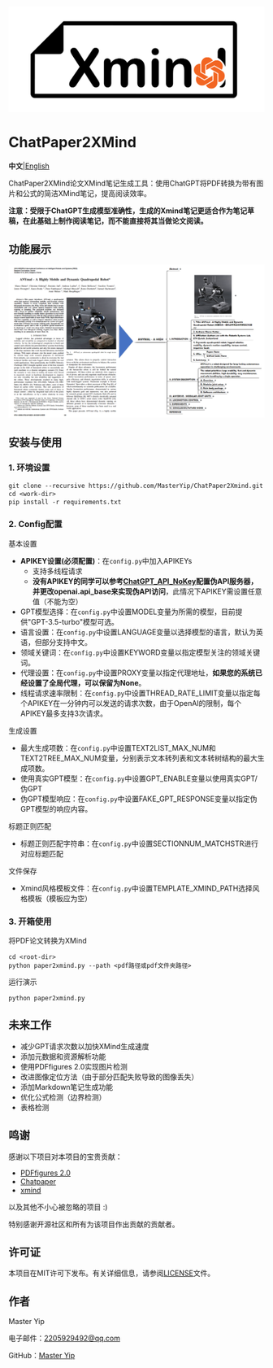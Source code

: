 ![Logo](doc/logo.png)
# ChatPaper2XMind

**中文**|[English](README_en.md)

ChatPaper2XMind论文XMind笔记生成工具：使用ChatGPT将PDF转换为带有图片和公式的简洁XMind笔记，提高阅读效率。

**注意：受限于ChatGPT生成模型准确性，生成的Xmind笔记更适合作为笔记草稿，在此基础上制作阅读笔记，而不能直接将其当做论文阅读。**

## 功能展示
![文档转换](doc/feature-Paper2Xmind.png)

## 安装与使用
### 1. 环境设置
```
git clone --recursive https://github.com/MasterYip/ChatPaper2Xmind.git
cd <work-dir>
pip install -r requirements.txt
```
### 2. Config配置

基本设置

- **APIKEY设置(必须配置)**：在`config.py`中加入APIKEYs
  - 支持多线程请求
  - **没有APIKEY的同学可以参考[ChatGPT_API_NoKey](https://github.com/MasterYip/ChatGPT_API_NoKey)配置伪API服务器，并更改openai.api_base来实现伪API访问**，此情况下APIKEY需设置任意值（不能为空）
- GPT模型选择：在`config.py`中设置MODEL变量为所需的模型，目前提供"GPT-3.5-turbo"模型可选。
- 语言设置：在`config.py`中设置LANGUAGE变量以选择模型的语言，默认为英语，但部分支持中文。
- 领域关键词：在`config.py`中设置KEYWORD变量以指定模型关注的领域关键词。
- 代理设置：在`config.py`中设置PROXY变量以指定代理地址，**如果您的系统已经设置了全局代理，可以保留为None**。
- 线程请求速率限制：在`config.py`中设置THREAD_RATE_LIMIT变量以指定每个APIKEY在一分钟内可以发送的请求次数，由于OpenAI的限制，每个APIKEY最多支持3次请求。

生成设置

- 最大生成项数：在`config.py`中设置TEXT2LIST_MAX_NUM和TEXT2TREE_MAX_NUM变量，分别表示文本转列表和文本转树结构的最大生成项数。
- 使用真实GPT模型：在`config.py`中设置GPT_ENABLE变量以使用真实GPT/伪GPT
- 伪GPT模型响应：在`config.py`中设置FAKE_GPT_RESPONSE变量以指定伪GPT模型的响应内容。

标题正则匹配
- 标题正则匹配字符串：在`config.py`中设置SECTIONNUM_MATCHSTR进行对应标题匹配

文件保存
- Xmind风格模板文件：在`config.py`中设置TEMPLATE_XMIND_PATH选择风格模板（模板应为空）

### 3. 开箱使用

将PDF论文转换为XMind
```
cd <root-dir>
python paper2xmind.py --path <pdf路径或pdf文件夹路径>
```
运行演示
```
python paper2xmind.py
```

## 未来工作
- 减少GPT请求次数以加快XMind生成速度
- 添加元数据和资源解析功能
- 使用PDFfigures 2.0实现图片检测
- 改进图像定位方法（由于部分匹配失败导致的图像丢失）
- 添加Markdown笔记生成功能
- 优化公式检测（边界检测）
- 表格检测

## 鸣谢

感谢以下项目对本项目的宝贵贡献：

- [PDFfigures 2.0](https://github.com/allenai/pdffigures2)
- [Chatpaper](https://github.com/kaixindelele/ChatPaper)
- [xmind](https://github.com/zhuifengshen/xmind)

以及其他不小心被忽略的项目 :)

特别感谢开源社区和所有为该项目作出贡献的贡献者。

## 许可证
本项目在MIT许可下发布。有关详细信息，请参阅[LICENSE](LICENSE)文件。

## 作者
Master Yip

电子邮件：2205929492@qq.com

GitHub：[Master Yip](https://github.com/MasterYip)